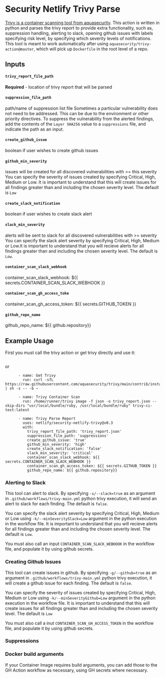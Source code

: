 # Security Netlify Trivy Parse
[Trivy is a container scanning tool from aquasecurity](https://github.com/aquasecurity/trivy). This action is written in python and parses the trivy report to provide extra functionality, such as, suppression handling, alerting to slack, opening github issues with labels specifying risk level, by specifying which severity levels of notifications. This tool is meant to work automatically after using `aquasecurity/trivy-action@master`, which will pick up `Dockerfile` in the root level of a repo. 

## Inputs

#### `trivy_report_file_path`

**Required** - location of trivy report that will be parsed

#### `suppression_file_path` 

path/name of suppression list file
Sometimes a particular vulnerability does not need to be addressed. This can be due to the environment or other priority directives. To suppress the vulnerability from the alerted findings, add the contents of the `Layer SHA256` value to a `suppressions` file, and indicate the path as an input. 

#### `create_github_issue`

boolean if user wishes to create github issues

#### `github_min_severity`

issues will be created for all discovered vulnerabilities with >= this severity
You can specify the severity of issues created by specifying Critical, High, Medium or Low. It is important to understand that this will create issues for all findings greater than and including the chosen severity level.  The default is `Low`

#### `create_slack_notification` 

boolean if user wishes to create slack alert

#### `slack_min_severity`

alerts will be sent to slack for all discovered vulnerabilities with >= severity
You can specify the slack alert severity by specifying Critical, High, Medium or Low.It is important to understand that you will recieve alerts for all findings greater than and including the chosen severity level.  The default is `Low`.

#### `container_scan_slack_webhook` 

container_scan_slack_webhook: ${{ secrets.CONTAINER_SCAN_SLACK_WEBHOOK }}

#### `container_scan_gh_access_toke`         

container_scan_gh_access_token: ${{ secrets.GITHUB_TOKEN }}

####  `github_repo_name`

github_repo_name: ${{ github.repository}}


## Example Usage 
First you must call the trivy action or get trivy directly and use it:

```
```

or

```
      - name: Get Trivy
        run: curl -sfL https://raw.githubusercontent.com/aquasecurity/trivy/main/contrib/install.sh | sh -s -- -b ~

      - name: Trivy Container Scan
        run: /home/runner/trivy image -f json -o trivy_report.json --skip-dirs "usr/local/bundle/ruby, /usr/local/bundle/ruby" trivy-ci-test:latest
```




```
      - name: Trivy Parse Report
        uses: netlify/security-netlify-trivy@v0.3
        with:
          trivy_report_file_path: 'trivy_report.json'
          suppression_file_path: 'suppressions'
          create_github_issue: 'true'
          github_min_severity: 'high'
          create_slack_notification: 'false'
          slack_min_severity: 'critical'
          container_scan_slack_webhook: ${{ secrets.CONTAINER_SCAN_SLACK_WEBHOOK }}
          container_scan_gh_access_token: ${{ secrets.GITHUB_TOKEN }}
          github_repo_name: ${{ github.repository}}
```


### Alerting to Slack
This tool can alert to slack. By specifying `-s/--slack=true` as an argument in `.github/workflows/trivy-main.yml` python trivy execution, it will send an alert to slack for each finding. The default is `false`.

You can specify the slack alert severity by specifying Critical, High, Medium or Low using `-k/--minSeveritySlack=Low` argument in the python execution in the workflow file. It is important to understand that you will recieve alerts for all findings greater than and including the chosen severity level.  The default is `Low`.

You must also call an input `CONTAINER_SCAN_SLACK_WEBHOOK` in the workflow file, and populate it by using github secrets.

### Creating Github Issues
This tool can create issues in github. By specifying `-g/--github=true` as an argument in `.github/workflows/trivy-main.yml` python trivy execution, it will create a github issue for each finding. The default is `false`.

You can specify the severity of issues created by specifying Critical, High, Medium or Low using `-k/--minSeverityGithub=Low` argument in the python execution in the workflow file. It is important to understand that this will create issues for all findings greater than and including the chosen severity level.  The default is `Low`

You must also call a inut `CONTAINER_SCAN_GH_ACCESS_TOKEN` in the workflow file, and populate it by using github secrets.

### Suppressions

### Docker build arguments
If your Container Image requires build arguments, you can add those to the GH Action workflow as necessary, using GH secrets where necessary.
